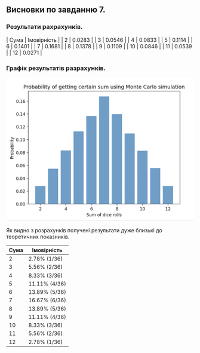 ## Висновки по завданню 7.

### Результати рахрахунків.

| Сума | Імовірність |
|  2   |    0.0283   |
|  3   |    0.0546   |
|  4   |    0.0833   |
|  5   |    0.1114   |
|  6   |    0.1401   |
|  7   |    0.1681   |
|  8   |    0.1378   |
|  9   |    0.1109   |
| 10   |    0.0846   |
| 11   |    0.0539   |
| 12   |    0.0271   |

### Графік результатів разрахунків.

![fig1.png](fig1.png)

Як видно з розрахунків получені результати дуже близькі до теоретичних показників.

| Сума | Імовірність   |
|------|---------------|
| 2    | 2.78% (1/36)  |
| 3    | 5.56% (2/36)  |
| 4    | 8.33% (3/36)  |
| 5    | 11.11% (4/36) |
| 6    | 13.89% (5/36) |
| 7    | 16.67% (6/36) |
| 8    | 13.89% (5/36) |
| 9    | 11.11% (4/36) |
| 10   | 8.33% (3/36)  |
| 11   | 5.56% (2/36)  |
| 12   | 2.78% (1/36)  |